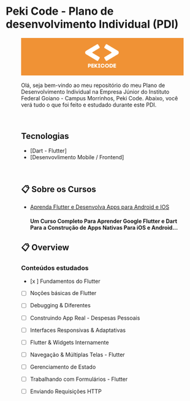 # Peki Code - Plano de desenvolvimento Individual (PDI)

<figure>

  <img src="pekicode.png" alt="peki_code">

<br>

Olá, seja bem-vindo ao meu repositório do meu Plano de Desenvolvimento Individual na Empresa Júnior do Instituto Federal Goiano - Campus Morrinhos, Peki Code. Abaixo, você verá tudo o que foi feito e estudado durante este PDI.

<br>


## Tecnologias 

* [Dart - Flutter]
* [Desenvovlimento Mobile / Frontend]

<br>

## :clipboard:  Sobre os Cursos 


* [Aprenda Flutter e Desenvolva Apps para Android e IOS](https://www.udemy.com/course/curso-flutter/?couponCode=ST20MT50724)

  #### Um Curso Completo Para Aprender Google Flutter e Dart Para a Construção de Apps Nativas Para iOS e Android...


## :clipboard: Overview

### Conteúdos estudados

- [x ] Fundamentos do Flutter
- [ ] Noções básicas de Flutter
- [ ] Debugging & Diferentes
- [ ] Construindo App Real - Despesas Pessoais
- [ ] Interfaces Responsivas & Adaptativas
- [ ] Flutter & Widgets Internamente
- [ ] Navegação & Múltiplas Telas - Flutter
- [ ] Gerenciamento de Estado
- [ ] Trabalhando com Formulários - Flutter
- [ ] Enviando Requisições HTTP

